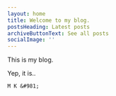 ```yaml
---
layout: home
title: Welcome to my blog.
postsHeading: Latest posts
archiveButtonText: See all posts
socialImage: ''
---
```


This is my blog.

Yep, it is..

`M K &#981;`
